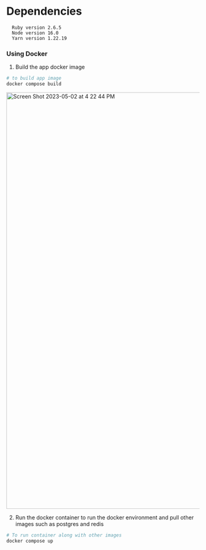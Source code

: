 # Dependencies

```
  Ruby version 2.6.5
  Node version 16.0
  Yarn version 1.22.19
```

### Using Docker

1. Build the app docker image
``` bash
# to build app image
docker compose build

```
<img width="1088" alt="Screen Shot 2023-05-02 at 4 22 44 PM" src="https://user-images.githubusercontent.com/76772310/235616476-3fa59a4e-8cb2-4aaf-9cc6-f7f2994327ef.png">

2. Run the docker container to run the docker environment and pull other images
such as postgres and redis

``` bash
# To run container along with other images
docker compose up
```

